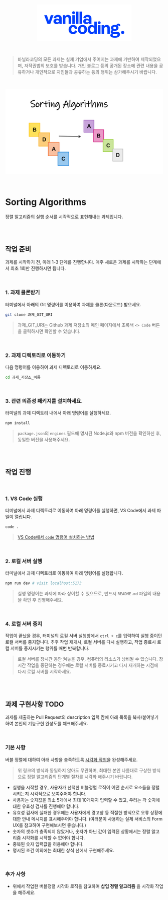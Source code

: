<br>

<p align="center">
  <img src="/assets/vaco.png"  width="300">
</p>

<br>

> 바닐라코딩의 모든 과제는 실제 기업에서 주어지는 과제에 기반하여 제작되었으며, 저작권법의 보호를 받습니다. 개인 블로그 등의 공개된 장소에 관련 내용을 공유하거나 개인적으로 지인들과 공유하는 등의 행위는 삼가해주시기 바랍니다.

<br>

![Sorting](/assets/sorting.png)

<br>

# Sorting Algorithms

정렬 알고리즘의 실행 순서를 시각적으로 표현해내는 과제입니다.

<br>
<br>

## 작업 준비

과제를 시작하기 전, 아래 1-3 단계를 진행합니다. 매주 새로운 과제를 시작하는 단계에서 최초 1회만 진행하시면 됩니다.

<br>

### 1. 과제 클론받기

터미널에서 아래의 Git 명령어를 이용하여 과제를 클론(다운로드) 받으세요.

```sh
git clone 과제_GIT_URI
```

> 과제\_GIT_URI는 Github 과제 저장소의 메인 페이지에서 초록색 `<> Code` 버튼을 클릭하시면 확인할 수 있습니다.

<br>

### 2. 과제 디렉토리로 이동하기

다음 명령어를 이용하여 과제 디렉토리로 이동하세요.

```sh
cd 과제_저장소_이름
```

<br>

### 3. 관련 의존성 패키지를 설치하세요.

터미널의 과제 디렉토리 내에서 아래 명령어를 실행하세요.

```sh
npm install
```

> `package.json`의 `engines` 필드에 명시된 Node.js와 npm 버전을 확인하신 후, 동일한 버전을 사용해주세요.

<br>
<br>

## 작업 진행

<br>

### 1. VS Code 실행

터미널에서 과제 디렉토리로 이동하여 아래 명령어를 실행하면, VS Code에서 과제 파일이 열립니다.

```sh
code .
```

> [VS Code에서 `code` 명령어 설치하는 방법](https://code.visualstudio.com/docs/setup/mac#_launching-from-the-command-line)

<br>

### 2. 로컬 서버 실행

터미널에서 과제 디렉토리로 이동하여 아래 명령어를 실행합니다.

```sh
npm run dev # visit localhost:5173
```

> 실행 명령어는 과제에 따라 상이할 수 있으므로, 반드시 `README.md` 파일의 내용을 확인 후 진행해주세요.

<br>

### 4. 로컬 서버 중지

작업이 끝났을 경우, 터미널의 로컬 서버 실행창에서 `ctrl + c`를 입력하여 실행 중이던 로컬 서버를 중지합니다. 추후 작업 재개시, 로컬 서버를 다시 실행하고, 작업 종료시 로컬 서버를 중지시키는 행위를 매번 반복합니다.

> 로컬 서버를 장시간 동안 켜놓을 경우, 컴퓨터의 리소스가 낭비될 수 있습니다. 장시간 작업을 중단하는 경우에는 로컬 서버를 종료시키고 다시 재개하는 시점에 다시 로컬 서버를 시작하세요.

<br>
<br>

## 과제 구현사항 TODO

과제를 제출하는 Pull Request의 description 입력 칸에 아래 목록을 복사/붙여넣기 하여 본인의 기능구현 완성도를 체크해주세요.

<br>

### 기본 사항

버블 정렬에 대하여 아래 사항을 충족하도록 [시각화 작업](https://visualgo.net/en/sorting)을 완성해주세요.

> 위 링크의 방식과 동일하지 않아도 무관하며, 최대한 본인 나름대로 구상한 방식으로 정렬 알고리즘의 단계별 절차를 시각화 해주시기 바랍니다.

- 실행을 시작할 경우, 사용자가 선택한 버블정렬 로직이 어떤 순서로 요소들을 정렬시키는지 시각적으로 보여주어야 합니다.
- 사용자는 숫자값을 최소 5개에서 최대 10개까지 입력할 수 있고, 우리는 각 숫자에 대한 유효성 검사를 진행해야 합니다.
- 유효성 검사에 실패한 경우에는 사용자에게 경고창 등 적절한 방식으로 오류 상황에 대한 안내 메시지를 표시해주어야 합니다. (여러분이 사용하는 실제 서비스의 Form UX를 참고하여 구현해보시면 좋습니다.)
- 숫자의 갯수가 충족되지 않았거나, 숫자가 아닌 값이 입력된 상황에서는 정렬 알고리즘 시각화를 시작할 수 없어야 합니다.
- 중복된 숫자 입력값을 허용해야 합니다.
- 명시된 조건 이외에는 최대한 상식 선에서 구현해주세요.

<br>

### 추가 사항

- 위에서 작업한 버블정렬 시각화 로직을 참고하여 **삽입 정렬 알고리즘** 을 시각화 작업을 해주세요.
